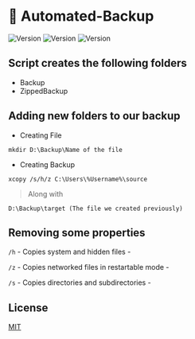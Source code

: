 # 💾 Automated-Backup
<p>
  <img alt="Version" src="https://img.shields.io/badge/version-1.1.3-red.svg?cacheSeconds=2592000" />
  <img alt="Version" src="https://img.shields.io/github/license/4r1ss/Automated-Backup" />
  <img alt="Version" src="https://img.shields.io/github/issues/4r1ss/Automated-Backup" />
</p>

## Script creates the following folders

- Backup
- ZippedBackup

## Adding new folders to our backup

- Creating File
```
mkdir D:\Backup\Name of the file
```
- Creating Backup
```
xcopy /s/h/z C:\Users\%Username%\source
```
> Along with 
```
D:\Backup\target (The file we created previously)
```
## Removing some properties

```/h```  - Copies system and hidden files - 

```/z``` - Copies networked files in restartable mode -

```/s``` -  Copies directories and subdirectories -
## License

[MIT](https://github.com/4r1ss/Automated-Backup/blob/main/LICENSE.md)
